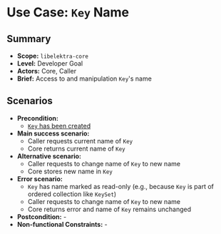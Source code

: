 # Use Case: `Key` Name

## Summary

- **Scope:** `libelektra-core`
- **Level:** Developer Goal
- **Actors:** Core, Caller
- **Brief:** Access to and manipulation `Key`'s name

## Scenarios

- **Precondition:**
  - [`Key` has been created](UC_key_create.md)
- **Main success scenario:**
  - Caller requests current name of `Key`
  - Core returns current name of `Key`
- **Alternative scenario:**
  - Caller requests to change name of `Key` to new name
  - Core stores new name in `Key`
- **Error scenario:**
  - `Key` has name marked as read-only (e.g., because `Key` is part of ordered collection like `KeySet`)
  - Caller requests to change name of `Key` to new name
  - Core returns error and name of `Key` remains unchanged
- **Postcondition:** -
- **Non-functional Constraints:** -
